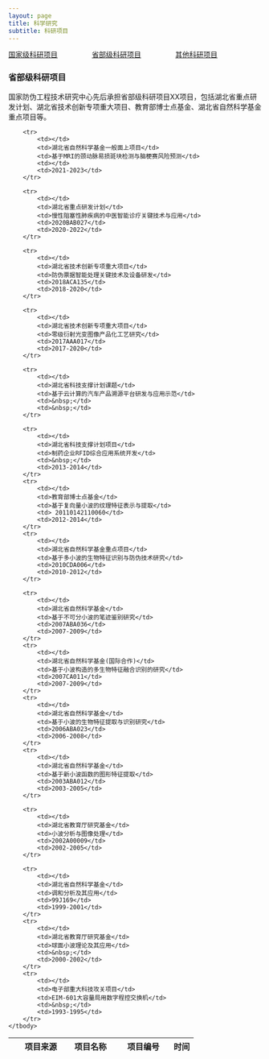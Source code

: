 ```yaml
---
layout: page
title: 科学研究
subtitle: 科研项目
---
```

<!--
 * @Author: Conghao Wong
 * @Date: 2023-03-08 19:13:03
 * @LastEditors: Conghao Wong
 * @LastEditTime: 2023-03-11 18:17:44
 * @Description: file content
 * @Github: https://cocoon2wong.github.io
 * Copyright 2023 Conghao Wong, All Rights Reserved.
-->

<style>
.t_grid {
    display: grid;
    grid-template-columns: 32% 32% 32%;
    grid-gap: 60px 1%;
}
</style>

<link rel="stylesheet" type="text/css" href="/assets/css/user.css">

<!-- 用于表格自动编号 -->
<script language="javascript" type="text/javascript">
    window.onload = function () {
        var tableLine = document.getElementById("number");
        for (var i = 0; i < tableLine.rows.length; i++) {
            tableLine.rows[i].cells[0].innerHTML = (i + 1);
        }
    }
</script>

<div class="t_grid">
    <a class="btn btn-info btn-lg get-started-btn btn_dark" href="/resesearch/programs_index">国家级科研项目</a>
    <a class="btn btn-info btn-lg get-started-btn btn_selected" href="/resesearch/programs_1">省部级科研项目</a>
    <a class="btn btn-info btn-lg get-started-btn btn_dark" href="/resesearch/programs_2">其他科研项目</a>
</div>

### 省部级科研项目

国家防伪工程技术研究中心先后承担省部级科研项目XX项目，包括湖北省重点研发计划、湖北省技术创新专项重大项目、教育部博士点基金、湖北省自然科学基金重点项目等。

<table>
    <thead>
        <tr>
            <th style="text-align:center;width:5%"></th>
            <th style="width:25%">项目来源</th>
            <th>项目名称</th>
            <th>项目编号</th>
            <th style="text-align:left;width:13%">时间</th>
        </tr>
    </thead>
    <tbody id="number">

        <tr>
            <td></td>
            <td>湖北省自然科学基金一般面上项目</td>
            <td>基于MRI的颈动脉易损斑块检测与脑梗赛风险预测</td>
            <td></td>
            <td>2021-2023</td>
        </tr>

        <tr>
            <td></td>
            <td>湖北省重点研发计划</td>
            <td>慢性阻塞性肺疾病的中医智能诊疗关键技术与应用</td>
            <td>2020BAB027</td>
            <td>2020-2022</td>
        </tr>

        <tr>
            <td></td>
            <td>湖北省技术创新专项重大项目</td>
            <td>防伪票据智能处理关键技术及设备研发</td>
            <td>2018ACA135</td>
            <td>2018-2020</td>
        </tr>

        <tr>
            <td></td>
            <td>湖北省技术创新专项重大项目</td>
            <td>零级衍射光变图像产品化工艺研究</td>
            <td>2017AAA017</td>
            <td>2017-2020</td>
        </tr>

        <tr>
            <td></td>
            <td>湖北省科技支撑计划课题</td>
            <td>基于云计算的汽车产品溯源平台研发与应用示范</td>
            <td>&nbsp;</td>
            <td>&nbsp;</td>
        </tr>

        <tr>
            <td></td>
            <td>湖北省科技支撑计划项目</td>
            <td>制药企业RFID综合应用系统开发</td>
            <td>&nbsp;</td>
            <td>2013-2014</td>
        </tr>
        <tr>
            <td></td>
            <td>教育部博士点基金</td>
            <td>基于复向量小波的纹理特征表示与提取</td>
            <td> 20110142110060</td>
            <td>2012-2014</td>
        </tr>
        <tr>
            <td></td>
            <td>湖北省自然科学基金重点项目</td>
            <td>基于多小波的生物特征识别与防伪技术研究</td>
            <td>2010CDA006</td>
            <td>2010-2012</td>
        </tr>

        <tr>
            <td></td>
            <td>湖北省自然科学基金</td>
            <td>基于不可分小波的笔迹鉴别研究</td>
            <td>2007ABA036</td>
            <td>2007-2009</td>
        </tr>
        <tr>
            <td></td>
            <td>湖北省自然科学基金(国际合作)</td>
            <td>基于小波构造的多生物特征融合识别的研究</td>
            <td>2007CA011</td>
            <td>2007-2009</td>
        </tr>
        <tr>
            <td></td>
            <td>湖北省自然科学基金</td>
            <td>基于小波的生物特征提取与识别研究</td>
            <td>2006ABA023</td>
            <td>2006-2008</td>
        </tr>
        <tr>
            <td></td>
            <td>湖北省自然科学基金</td>
            <td>基于新小波函数的图形特征提取</td>
            <td>2003ABA012</td>
            <td>2003-2005</td>
        </tr>

        <tr>
            <td></td>
            <td>湖北省教育厅研究基金</td>
            <td>小波分析与图像处理</td>
            <td>2002A00009</td>
            <td>2002-2005</td>
        </tr>

        <tr>
            <td></td>
            <td>湖北省自然科学基金</td>
            <td>调和分析及其应用</td>
            <td>99J169</td>
            <td>1999-2001</td>
        </tr>
        <tr>
            <td></td>
            <td>湖北省教育厅研究基金</td>
            <td>球面小波理论及其应用</td>
            <td>&nbsp;</td>
            <td>2000-2002</td>
        </tr>
        <tr>
            <td></td>
            <td>电子部重大科技攻关项目</td>
            <td>EIM-601大容量局用数字程控交换机</td>
            <td>&nbsp;</td>
            <td>1993-1995</td>
        </tr>
    </tbody>
</table>
